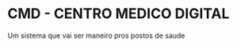 # CMD - CENTRO MEDICO DIGITAL


Um sistema que vai ser maneiro pros postos de saude 


><!--#### ⚙️ Executando os testes

><!--##Explicar como executar os testes automatizados para este sistema.

><!--##### 🔩 Analise os testes de ponta a ponta

><!--##Explique que eles verificam esses testes e porquê.


><!--##Dar exemplos


><!--##### ⌨️ E testes de estilo de codificação

><!--##Explique que eles verificam esses testes e porquê.


><!--##Dar exemplos


><!--#### 📦 Implantação

><!--##Adicione notas adicionais sobre como implantar isso em um sistema ativo

## 🛠️ Construído com

Mencione as ferramentas que você usou para criar seu projeto

* [PHP](http://www.dropwizard.io/1.0.2/docs/) - Linguagem de programação usada
* [MYSQL](https://maven.apache.org/) - Banco de dados
* [BLADE](https://rometools.github.io/rome/) - Template Engine
* [Laravel](https://rometools.github.io/rome/) - Framework



><!--## 🖇️ Colaborando

><!--Por favor, leia o [COLABORACAO.md](https://gist.github.com/usuario/linkParaInfoSobreContribuicoes) para obter detalhes sobre o nosso código de conduta e o processo para nos enviar pedidos de solicitação.


## ✒️ Autores

><!--Mencione todos aqueles que ajudaram a levantar o projeto desde o seu início

* **Gabriel Lima** - *Fez tudo* - [Lima-Mei](https://github.com/gp0987gp)
* **Lucas Ronaldo** - *Coach motivacional* - [Gideão](https://github.com/LucasRonaldo)
* **Ana Luiza** - *Apoio emocional* - [Ana(sem apelido, nada maneira)](https://github.com/Analuuuiza)
* **Renan** - *Careca* - [Careca](https://github.com/renanbno)
* **Reginaldo** - *Só no energetico* - [Tors](https://github.com/Regisjr246)




Você também pode ver a lista de todos os [colaboradores](https://github.com/usuario/projeto/colaboradores) que participaram deste projeto.

## 📄 Licença

Este projeto está sob a licença MANEIRA- veja o arquivo [LICENSE.md](https://github.com/usuario/projeto/licenca) para detalhes.

## 🎁 Expressões de gratidão

* Conte a outras pessoas sobre este projeto 📢;
* Convide alguém da equipe para uma cerveja 🍺;



